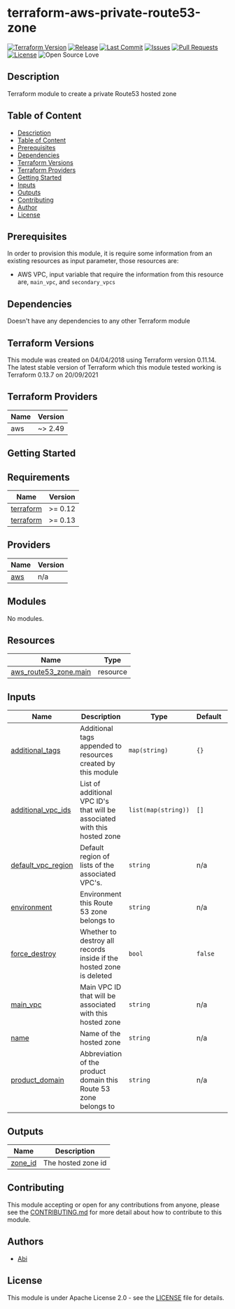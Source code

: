 # terraform-aws-private-route53-zone


[![Terraform Version](https://img.shields.io/badge/Terraform%20Version->=0.13.0,<=0.13.7-blue.svg)](https://releases.hashicorp.com/terraform/)
[![Release](https://img.shields.io/github/release/traveloka/terraform-aws-private-route53-zone.svg)](https://github.com/traveloka/terraform-aws-private-route53-zone/releases)
[![Last Commit](https://img.shields.io/github/last-commit/traveloka/terraform-aws-private-route53-zone.svg)](https://github.com/traveloka/terraform-aws-private-route53-zone/commits/master)
[![Issues](https://img.shields.io/github/issues/traveloka/terraform-aws-private-route53-zone.svg)](https://github.com/traveloka/terraform-aws-private-route53-zone/issues)
[![Pull Requests](https://img.shields.io/github/issues-pr/traveloka/terraform-aws-private-route53-zone.svg)](https://github.com/traveloka/terraform-aws-private-route53-zone/pulls)
[![License](https://img.shields.io/github/license/traveloka/terraform-aws-private-route53-zone.svg)](https://github.com/traveloka/terraform-aws-private-route53-zone/blob/master/LICENSE)
![Open Source Love](https://badges.frapsoft.com/os/v1/open-source.png?v=103)

## Description

Terraform module to create a private Route53 hosted zone

## Table of Content

- [Description](#Description)
- [Table of Content](#table-of-content)
- [Prerequisites](#Prerequisites)
- [Dependencies](#Dependencies)
- [Terraform Versions](#Terraform%20Versions)
- [Terraform Providers](#Terraform%20Providers)
- [Getting Started](#Getting_Started)
- [Inputs](#Inputs)
- [Outputs](#Outputs)
- [Contributing](#Contributing)
- [Author](#Author)
- [License](#License)

## Prerequisites

In order to provision this module, it is require some information from an existing resources as input parameter, those resources are:

- AWS VPC, input variable that require the information from this resource are, `main_vpc`, and `secondary_vpcs` 

## Dependencies

Doesn't have any dependencies to any other Terraform module

## Terraform Versions

This module was created on 04/04/2018 using Terraform version 0.11.14. The latest stable version of Terraform which this module tested working is Terraform 0.13.7 on 20/09/2021

## Terraform Providers

| Name | Version |
| ---- | ------- |
| aws  | ~> 2.49 |

## Getting Started

<!-- BEGINNING OF PRE-COMMIT-TERRAFORM DOCS HOOK -->
## Requirements

| Name | Version |
|------|---------|
| <a name="requirement_terraform"></a> [terraform](#requirement\_terraform) | >= 0.12 |
| <a name="requirement_terraform"></a> [terraform](#requirement\_terraform) | >= 0.13 |

## Providers

| Name | Version |
|------|---------|
| <a name="provider_aws"></a> [aws](#provider\_aws) | n/a |

## Modules

No modules.

## Resources

| Name | Type |
|------|------|
| [aws_route53_zone.main](https://registry.terraform.io/providers/hashicorp/aws/latest/docs/resources/route53_zone) | resource |

## Inputs

| Name | Description | Type | Default | Required |
|------|-------------|------|---------|:--------:|
| <a name="input_additional_tags"></a> [additional\_tags](#input\_additional\_tags) | Additional tags appended to resources created by this module | `map(string)` | `{}` | no |
| <a name="input_additional_vpc_ids"></a> [additional\_vpc\_ids](#input\_additional\_vpc\_ids) | List of additional VPC ID's that will be associated with this hosted zone | `list(map(string))` | `[]` | no |
| <a name="input_default_vpc_region"></a> [default\_vpc\_region](#input\_default\_vpc\_region) | Default region of lists of the associated VPC's. | `string` | n/a | yes |
| <a name="input_environment"></a> [environment](#input\_environment) | Environment this Route 53 zone belongs to | `string` | n/a | yes |
| <a name="input_force_destroy"></a> [force\_destroy](#input\_force\_destroy) | Whether to destroy all records inside if the hosted zone is deleted | `bool` | `false` | no |
| <a name="input_main_vpc"></a> [main\_vpc](#input\_main\_vpc) | Main VPC ID that will be associated with this hosted zone | `string` | n/a | yes |
| <a name="input_name"></a> [name](#input\_name) | Name of the hosted zone | `string` | n/a | yes |
| <a name="input_product_domain"></a> [product\_domain](#input\_product\_domain) | Abbreviation of the product domain this Route 53 zone belongs to | `string` | n/a | yes |

## Outputs

| Name | Description |
|------|-------------|
| <a name="output_zone_id"></a> [zone\_id](#output\_zone\_id) | The hosted zone id |
<!-- END OF PRE-COMMIT-TERRAFORM DOCS HOOK -->

## Contributing

This module accepting or open for any contributions from anyone, please see the [CONTRIBUTING.md](https://github.com/traveloka/terraform-aws-private-route53-zone/blob/master/CONTRIBUTING.md) for more detail about how to contribute to this module.

## Authors

* [Abi](https://github.com/abihf)

## License

This module is under Apache License 2.0 - see the [LICENSE](https://github.com/traveloka/terraform-aws-private-route53-zone/blob/master/LICENSE) file for details.
